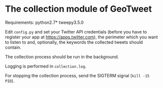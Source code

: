 # The collection module of GeoTweet

Requirements:
python2.7*
tweepy3.5.0

Edit ```config.py``` and set your Twitter API credentials (before you have to register your app at https://apps.twitter.com), the perimeter which you want to listen to and, optionally, the keywords the collected tweets should contain.

The collection process should be run in the background.

Logging is performed in ```collection.log```.

For stopping the collection process, send the SIGTERM signal (```kill -15 PID```).
